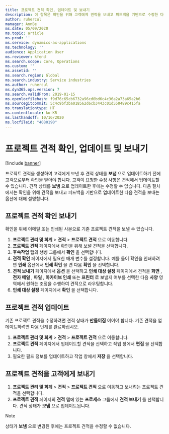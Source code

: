 ```yaml
---
title: 프로젝트 견적 확인, 업데이트 및 보내기
description: 이 항목은 확인을 위해 고객에게 견적을 보내고 피드백을 기반으로 수정한 다음 견적을 다시 보내는 방법에 대한 정보를 제공합니다.
author: ruhercul
manager: AnnBe
ms.date: 05/09/2020
ms.topic: article
ms.prod: ''
ms.service: dynamics-ax-applications
ms.technology: ''
audience: Application User
ms.reviewer: kfend
ms.search.scope: Core, Operations
ms.custom: ''
ms.assetid: ''
ms.search.region: Global
ms.search.industry: Service industries
ms.author: ruhercul
ms.dyn365.ops.version: 7
ms.search.validFrom: 2019-01-15
ms.openlocfilehash: f9d76c65cb6732a96cd0bd6c4c36a2a73a65a2b6
ms.sourcegitcommit: 5c4c9bf3ba018562d6cb3443c01d550489c415fa
ms.translationtype: HT
ms.contentlocale: ko-KR
ms.lasthandoff: 10/16/2020
ms.locfileid: "4080190"
---
```

# <a name="confirm-update-and-send-a-project-quotation"></a>프로젝트 견적 확인, 업데이트 및 보내기

[!include [banner](../includes/banner.md)]

프로젝트 견적을 생성하여 고객에게 보낸 후 견적 상태를 **보냄** 으로 업데이트하기 전에 고객으로부터 확인을 받아야 합니다. 고객이 요청한 수정 사항은 견적에서 업데이트할 수 있습니다. 견적 상태를 **보냄** 으로 업데이트한 후에는 수정할 수 없습니다. 다음 절차에서는 확인을 위해 견적을 보내고 피드백을 기반으로 업데이트한 다음 견적을 보내는 옵션에 대해 설명합니다.

## <a name="send-a-project-quotation-confirmation"></a>프로젝트 견적 확인 보내기  

확인을 위해 이메일 또는 인쇄된 사본으로 기존 프로젝트 견적을 보낼 수 있습니다. 

1. **프로젝트 관리 및 회계** > **견적** > **프로젝트 견적** 으로 이동합니다. 
2. **프로젝트 견적** 페이지에서 확인을 위해 보낼 견적을 선택합니다. 
3. **후속작업** 탭의 **생성** 그룹에서 **확인** 을 선택합니다. 
4. **견적 확인** 페이지에서 필요한 매개 변수를 설정합니다. 예를 들어 확인을 인쇄하려면 **인쇄** 옵션에서 **인쇄 확인** 을 켠 다음 **확인** 을 선택합니다.
5. **견적 보내기** 페이지에서 **옵션** 을 선택하고 **인쇄 대상 설정** 페이지에서 견적을 **화면** , **전자 메일** , **파일** , **아카이브 인쇄** 또는 **프린터** 로 보낼지 여부를 선택한 다음 **사양** 영역에서 원하는 조정을 수행하여 견적으로 라우팅합니다.
6. **인쇄 대상 설정** 페이지에서 **확인** 을 선택합니다.  

## <a name="update-a-project-quotation"></a>프로젝트 견적 업데이트

기존 프로젝트 견적을 수정하려면 견적 상태가 **만들어짐** 이어야 합니다. 기존 견적을 업데이트하려면 다음 단계를 완료하십시오. 

1. **프로젝트 관리 및 회계** > **견적** > **프로젝트 견적** 으로 이동합니다.
2. **프로젝트 견적** 페이지에서 업데이트할 견적을 선택하고 작업 창에서 **편집** 을 선택합니다.
3. 필요한 필드 정보를 업데이트하고 작업 창에서 **저장** 을 선택합니다.  

## <a name="send-a-project-quotation-to-a-customer"></a>프로젝트 견적을 고객에게 보내기 

1. **프로젝트 관리 및 회계** > **견적** > **프로젝트 견적** 으로 이동하고 보내려는 프로젝트 견적을 선택합니다.
2. **프로젝트 견적** 페이지의 **견적** 탭에 있는 **프로세스** 그룹에서 **견적 보내기** 를 선택합니다. 견적 상태가 **보냄** 으로 업데이트됩니다.

> [!NOTE]
> 상태가 **보냄** 으로 변경된 후에는 프로젝트 견적을 수정할 수 없습니다.
